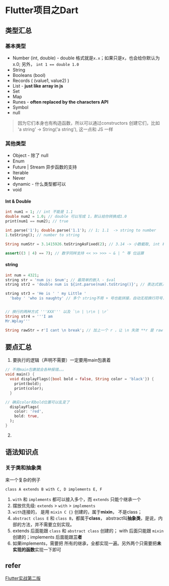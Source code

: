 # Flutter项目之Dart


## 类型汇总
### 基本类型
- Number (int, double) - double 格式就是`x.x`；如果只是x，也会给你默认为x.0; 另外， `int 1 == double 1.0`
- String
- Booleans (bool)
- Records ( (value1, value2) )
- List - **just like array in js**
- Set
- Map
- Runes - **often replaced by the characters API**
- Symbol
- null

> 因为它们本身也有构造函数，所以可以通过constructors 创建它们，比如 'a string' -> String('a string'), 这一点和 JS 一样

### 其他类型
- Object - 除了 null
- Enum
- Future | Stream 异步函数的支持
- Iterable
- Never
- dynamic - 什么类型都可以
- void

#### Int & Double

```dart
int num1 = 1; // int 不能是 1.1
double num2 = 1.0; // double 可以写成 1，默认给你转换成1.0
print(num1 == num2); // true

int.parse('1'); double.parse('1.1'); // 1; 1.1  -> string to number
1.toString(); // number to string

String numStr = 3.1415926.toStringAsFixed(2); // 3.14 -> 小数截取, int 和 double 都能用,但是变成了String

assert((3 | 4) == 7); // 数字同样支持 << >> >>> ~ & | ^ 等 位运算
```

#### string

```dart
int num = 4321;
string str = 'num is: $num'; // 最简单的嵌入 - $val
string str2 = 'double num is ${int.parse(num).toString()}'; // 表达式嵌入 - ${expression}

string str3 = 'He is ' ' my Little '
  'baby ' 'who is naughty' // 多个 string不用 + 号也能拼接，自动无视换行符号，组合成的是一个单行长句子


// 换行的两种方式 '''XXX''' 以及 `\n | \r\n | \r`
String str4 = '''I am 
Mr.Wplay'''

String rawStr = r'I cant \n break'; // 加上一个 r ，让 \n 失效 **r 是 raw 原始的意思**
```


## 要点汇总
1. 要执行的逻辑（声明不需要）一定要用main包裹着

```dart
// 不用main包裹就会各种报错。。。
void main() {
  void displayFlags({bool bold = false, String color = 'black'}) {
    print(bold);
    print(color);
  }

// 确实color和bold位置可以乱变了
  displayFlags(
    color: 'red',
    bold: true,
  );
}
```

2. 





## 语法知识点



### 关于类和抽象类

来一个复杂的例子

`class A extends B with C, D implements E, F`

1. `with` 和 `implements` 都可以接入多个，而 `extends` 只能个继承一个
2. 摆放优先级: `extends` > `with` > `implements` 
3. `with`连接的， 是用 `mixin C {}` 创建的，属于**mixin**， 不是class；
4. `abstract class E` 和 `class B`，都属于**class**， abstract叫**抽象类**，是说，内部的方法，并不需要立刻实现。
5. extends 后面能跟 `class` 和 `abstract class` 创建的； with 后面只能跟 `mixin` 创建的；implements 后面能跟**三者**
6. 如果implements，需要把 所有的继承，全都实现一遍。另外两个只需要把**未实现的函数**实现一下即可





## refer
[Flutter实战第二版](https://book.flutterchina.club/)